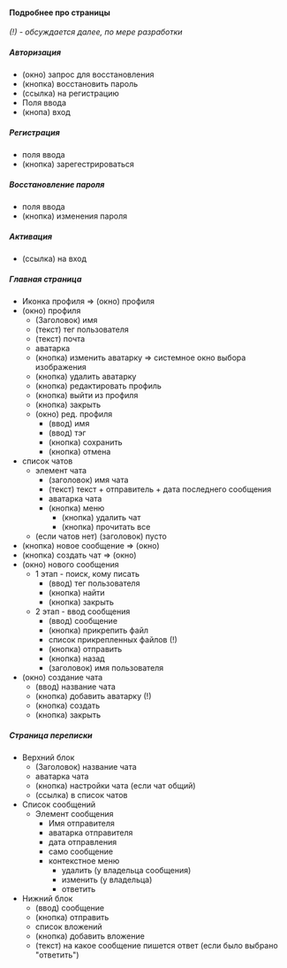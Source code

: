 #### Подробнее про страницы
*(!) - обсуждается далее, по мере разработки*
##### Авторизация
- (окно) запрос для восстановления
- (кнопка) восстановить пароль
- (ссылка) на регистрацию
- Поля ввода
- (кнопа) вход
##### Регистрация
- поля ввода
- (кнопка) зарегестрироваться
##### Восстановление пароля
- поля ввода
- (кнопка) изменения пароля
##### Активация
- (ссылка) на вход
##### Главная страница
- Иконка профиля => (окно) профиля
- (окно) профиля
	- (Заголовок) имя
	- (текст) тег пользователя
	- (текст) почта
	- аватарка
	- (кнопка) изменить аватарку => системное окно выбора изображения
	- (кнопка) удалить аватарку
	- (кнопка) редактировать профиль
	- (кнопка) выйти из профиля
	- (кнопка) закрыть
	- (окно) ред. профиля
		- (ввод) имя
		- (ввод) тэг
		- (кнопка) сохранить
		- (кнопка) отмена
- список чатов
	- элемент чата
		- (заголовок) имя чата
		- (текст) текст + отправитель + дата последнего сообщения
		- аватарка чата
		- (кнопка) меню
			- (кнопка) удалить чат
			- (кнопка) прочитать все
	- (если чатов нет) (заголовок) пусто
- (кнопка) новое сообщение => (окно)
- (кнопка) создать чат => (окно)
- (окно) нового сообщения
	- 1 этап - поиск, кому писать
		- (ввод) тег пользователя
		- (кнопка) найти
		- (кнопка) закрыть
	- 2 этап - ввод сообщения
		- (ввод) сообщение
		- (кнопка) прикрепить файл
		- список прикрепленных файлов (!)
		- (кнопка) отправить
		- (кнопка) назад
		- (заголовок) имя пользователя
- (окно) создание чата
	- (ввод) название чата
	- (кнопка) добавить аватарку (!)
	- (кнопка) создать
	- (кнопка) закрыть

##### Страница переписки
- Верхний блок
	- (Заголовок) название чата
	- аватарка чата
	- (кнопка) настройки чата (если чат общий)
	- (ссылка) в список чатов
- Список сообщений
	- Элемент сообщения
		- Имя отправителя
		- аватарка отправителя
		- дата отправления
		- само сообщение
		- контекстное меню
			- удалить (у владельца сообщения)
			- изменить (у владельца)
			- ответить
- Нижний блок
	- (ввод) сообщение
	- (кнопка) отправить
	- список вложений
	- (кнопка) добавить вложение
	- (текст) на какое сообщение пишется ответ (если было выбрано "ответить")